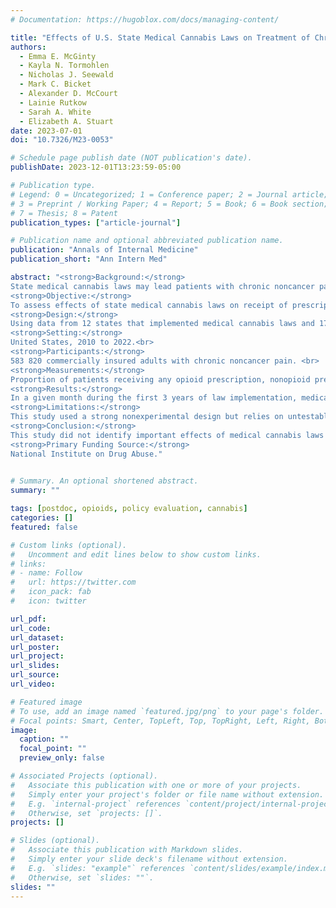 ```yaml
---
# Documentation: https://hugoblox.com/docs/managing-content/

title: "Effects of U.S. State Medical Cannabis Laws on Treatment of Chronic Noncancer Pain"
authors: 
  - Emma E. McGinty
  - Kayla N. Tormohlen
  - Nicholas J. Seewald
  - Mark C. Bicket
  - Alexander D. McCourt
  - Lainie Rutkow
  - Sarah A. White
  - Elizabeth A. Stuart
date: 2023-07-01
doi: "10.7326/M23-0053"

# Schedule page publish date (NOT publication's date).
publishDate: 2023-12-01T13:23:59-05:00

# Publication type.
# Legend: 0 = Uncategorized; 1 = Conference paper; 2 = Journal article;
# 3 = Preprint / Working Paper; 4 = Report; 5 = Book; 6 = Book section;
# 7 = Thesis; 8 = Patent
publication_types: ["article-journal"]

# Publication name and optional abbreviated publication name.
publication: "Annals of Internal Medicine"
publication_short: "Ann Intern Med"

abstract: "<strong>Background:</strong>
State medical cannabis laws may lead patients with chronic noncancer pain to substitute cannabis in place of prescription opioid or clinical guideline–concordant nonopioid prescription pain medications or procedures. <br>
<strong>Objective:</strong>
To assess effects of state medical cannabis laws on receipt of prescription opioids, nonopioid prescription pain medications, and procedures for chronic noncancer pain. <br>
<strong>Design:</strong>
Using data from 12 states that implemented medical cannabis laws and 17 comparison states, augmented synthetic control analyses estimated laws’ effects on receipt of chronic noncancer pain treatment, relative to predicted treatment receipt in the absence of the law.<br>
<strong>Setting:</strong>
United States, 2010 to 2022.<br>
<strong>Participants:</strong>
583 820 commercially insured adults with chronic noncancer pain. <br>
<strong>Measurements:</strong>
Proportion of patients receiving any opioid prescription, nonopioid prescription pain medication, or procedure for chronic noncancer pain; volume of each treatment type; and mean days’ supply and mean morphine milligram equivalents per day of prescribed opioids, per patient in a given month. <br>
<strong>Results:</strong>
In a given month during the first 3 years of law implementation, medical cannabis laws led to an average difference of 0.05 percentage points (95% CI, −0.12 to 0.21 percentage points), 0.05 percentage points (CI, −0.13 to 0.23 percentage points), and −0.17 percentage points (CI, −0.42 to 0.08 percentage points) in the proportion of patients receiving any opioid prescription, any nonopioid prescription pain medication, or any chronic pain procedure, respectively, relative to what we predict would have happened in that month had the law not been implemented.<br>
<strong>Limitations:</strong>
This study used a strong nonexperimental design but relies on untestable assumptions involving parallel counterfactual trends. Statistical power is limited by the finite number of states. Results may not generalize to noncommercially insured populations.<br>
<strong>Conclusion:</strong>
This study did not identify important effects of medical cannabis laws on receipt of opioid or nonopioid pain treatment among patients with chronic noncancer pain.<br>
<strong>Primary Funding Source:</strong>
National Institute on Drug Abuse."
  

# Summary. An optional shortened abstract.
summary: ""

tags: [postdoc, opioids, policy evaluation, cannabis]
categories: []
featured: false

# Custom links (optional).
#   Uncomment and edit lines below to show custom links.
# links:
# - name: Follow
#   url: https://twitter.com
#   icon_pack: fab
#   icon: twitter

url_pdf:
url_code:
url_dataset:
url_poster:
url_project:
url_slides:
url_source:
url_video:

# Featured image
# To use, add an image named `featured.jpg/png` to your page's folder. 
# Focal points: Smart, Center, TopLeft, Top, TopRight, Left, Right, BottomLeft, Bottom, BottomRight.
image:
  caption: ""
  focal_point: ""
  preview_only: false

# Associated Projects (optional).
#   Associate this publication with one or more of your projects.
#   Simply enter your project's folder or file name without extension.
#   E.g. `internal-project` references `content/project/internal-project/index.md`.
#   Otherwise, set `projects: []`.
projects: []

# Slides (optional).
#   Associate this publication with Markdown slides.
#   Simply enter your slide deck's filename without extension.
#   E.g. `slides: "example"` references `content/slides/example/index.md`.
#   Otherwise, set `slides: ""`.
slides: ""
---
```


